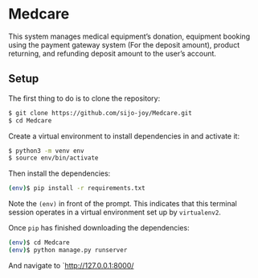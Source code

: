 # Medcare
This system manages medical equipment’s donation, equipment booking using the payment gateway system (For the deposit amount), product returning, and refunding deposit amount to the user’s account.

## Setup

The first thing to do is to clone the repository:

```sh
$ git clone https://github.com/sijo-joy/Medcare.git
$ cd Medcare
```

Create a virtual environment to install dependencies in and activate it:

```sh
$ python3 -m venv env
$ source env/bin/activate
```

Then install the dependencies:

```sh
(env)$ pip install -r requirements.txt
```
Note the `(env)` in front of the prompt. This indicates that this terminal
session operates in a virtual environment set up by `virtualenv2`.

Once `pip` has finished downloading the dependencies:
```sh
(env)$ cd Medcare
(env)$ python manage.py runserver
```
And navigate to `http://127.0.0.1:8000/

